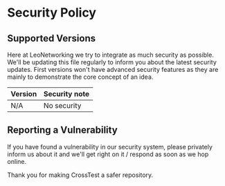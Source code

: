 # Security Policy

## Supported Versions

Here at LeoNetworking we try to integrate as much security as possible. We'll be updating this file regularly to inform you about the latest security updates.
First versions won't have advanced security features as they are mainly to demonstrate the core concept of an idea.

|Version|Security note|
|-------|-------------|
|N/A    |No security  |

## Reporting a Vulnerability

If you have found a vulnerability in our security system, please privately inform us about it and we'll get right on it / respond as soon as we hop online.

Thank you for making CrossTest a safer repository.
